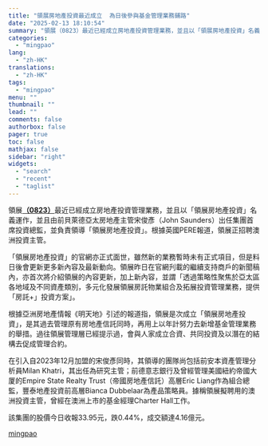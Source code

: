 ```yaml
---
title: "領展房地產投資最近成立  為日後參與基金管理業務鋪路"
date: "2025-02-13 18:10:54"
summary: "領展（0823）最近已經成立房地產投資管理業務，並且以「領展房地產投資」名義運作，並且由前貝萊德亞..."
categories:
  - "mingpao"
lang:
  - "zh-HK"
translations:
  - "zh-HK"
tags:
  - "mingpao"
menu: ""
thumbnail: ""
lead: ""
comments: false
authorbox: false
pager: true
toc: false
mathjax: false
sidebar: "right"
widgets:
  - "search"
  - "recent"
  - "taglist"
---
```


領展[**（0823）**](stock1.php?code=0823)最近已經成立房地產投資管理業務，並且以「領展房地產投資」名義運作，並且由前貝萊德亞太房地產主管宋俊彥（John Saunders）出任集團首席投資總監，並負責領導「領展房地產投資」。根據英國PERE報道，領展正招聘澳洲投資主管。


「領展房地產投資」的官網亦正式面世，雖然新的業務暫時未有正式項目，但是料日後會更新更多新內容及最新動向。領展昨日在官網刋載的繼續支持商戶的新聞稿內，亦首次將介紹領展的內容更新，加上新內容，並謂「透過策略性聚焦於亞太區各地域及不同資產類別，多元化發展領展房託物業組合及拓展投資管理業務，提供「房託+」投資方案」。

根據亞洲房地產情報《明天地》引述的報道指，領展是次成立「領展房地產投資」，是其過去管理原有房地產信託同時，再用上以年計努力去新增基金管理業務的舉措。過往領展管理層已經提示過，會與人家成立合資、共同投資及以潛在的結構去促成管理合約。

在引入自2023年12月加盟的宋俊彥同時，其領導的團隊尚包括前安本資產管理分析員Milan Khatri，其出任為研究主管；前德意志銀行及曾經管理美國紐約帝國大厦的Empire State Realty Trust（帝國房地產信託）高層Eric Liang作為組合總監，豐泰地產投資前高層Bianca Dubbelaar為產品策略員。據稱領展擬聘用的澳洲投資主管，曾經在澳洲上市的基金經理Charter Hall工作。

該集團的股價今日收報33.95元，跌0.44%，成交額達4.16億元。

[mingpao](https://finance.mingpao.com/fin/instantf/20250213/1739441065156/%e9%a0%98%e5%b1%95%e6%88%bf%e5%9c%b0%e7%94%a2%e6%8a%95%e8%b3%87%e6%9c%80%e8%bf%91%e6%88%90%e7%ab%8b-%e7%82%ba%e6%97%a5%e5%be%8c%e5%8f%83%e8%88%87%e5%9f%ba%e9%87%91%e7%ae%a1%e7%90%86%e6%a5%ad%e5%8b%99%e9%8b%aa%e8%b7%af)

